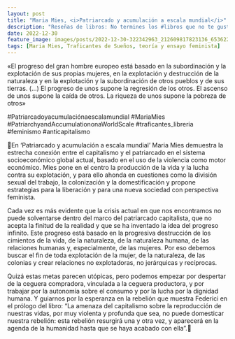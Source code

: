 ```yaml
---
layout: post
title: "Maria Mies, <i>Patriarcado y acumulación a escala mundial</i>"
description: "Reseñas de libros: No termines los #libros que no te gustan. I els #llibres que t'agraden llegeix-los tants cops com calgui."
date: 2022-12-30
feature_image: images/posts/2022-12-30-322342963_212609817823136_6536226267696789977_n_17946763949451499.webp
tags: [Maria Mies, Traficantes de Sueños, teoría y ensayo feminista]
---
```


«El progreso del gran hombre europeo está basado en la subordinación y la explotación de sus propias mujeres, en la explotación y destrucción de la naturaleza y en la explotación y la subordinación de otros pueblos y de sus tierras. (…) El progreso de unos supone la regresión de los otros. El ascenso de unos supone la caída de otros. La riqueza de unos supone la pobreza de otros»
<!--more-->

#Patriarcadoyacumulaciónaescalamundial #MariaMies #PatriarchyandAccumulationonaWorldScale #traficantes_libreria #feminismo #anticapitalismo

🦩En ‘Patriarcado y acumulación a escala mundial’ Maria Mies demuestra la estrecha conexión entre el capitalismo y el patriarcado en el sistema socioeconómico global actual, basado en el uso de la violencia como motor económico. Mies pone en el centro la producción de la vida y la lucha contra su explotación, y para ello ahonda en cuestiones como la división sexual del trabajo, la colonización y la domestificación y propone estrategias para la liberación y para una nueva sociedad con perspectiva feminista.

Cada vez es más evidente que la crisis actual en que nos encontramos no puede solventarse dentro del marco del patriarcado capitalista, que no acepta la finitud de la realidad y que se ha inventado la idea del progreso infinito. Este progreso está basado en la progresiva destrucción de los cimientos de la vida, de la naturaleza, de la naturaleza humana, de las relaciones humanas y, especialmente, de las mujeres. Por eso debemos buscar el fin de toda explotación de la mujer, de la naturaleza, de las colonias y crear relaciones no explotadoras, no jerárquicas y recíprocas. 

Quizá estas metas parecen utópicas, pero podemos empezar por despertar de la ceguera compradora, vinculada a la ceguera productora, y por trabajar por la autonomía sobre el consumo y por la lucha por la dignidad humana. Y guiarnos por la esperanza en la rebelión que muestra Federici en el prólogo del libro: “La amenaza del capitalismo sobre la reproducción de nuestras vidas, por muy violenta y profunda que sea, no puede domesticar nuestra rebelión: esta rebelión resurgirá una y otra vez, y aparecerá en la agenda de la humanidad hasta que se haya acabado con ella”.🦩
